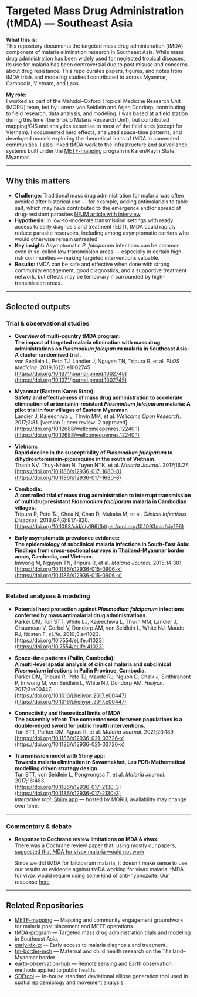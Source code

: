 # Targeted Mass Drug Administration (tMDA) — Southeast Asia

**What this is:**  
This repository documents the targeted mass drug administration (tMDA) component of malaria elimination research in Southeast Asia. While mass drug administration has been widely used for neglected tropical diseases, its use for malaria has been controversial due to past misuse and concerns about drug resistance. This repo curates papers, figures, and notes from tMDA trials and modeling studies I contributed to across Myanmar, Cambodia, Vietnam, and Laos.

**My role:**  
I worked as part of the Mahidol–Oxford Tropical Medicine Research Unit (MORU) team, led by Lorenz von Seidlein and Arjen Dondorp, contributing to field research, data analysis, and modeling. I was based at a field station during this time (the Shoklo Malaria Research Unit), but contributed mapping/GIS and analytics expertise to most of the field sites (except for Vietnam). I documented herd effects, analyzed space-time patterns, and developed models exploring the theoretical limits of tMDA in connected communities. I also linked tMDA work to the infrastructure and surveillance systems built under the [METF-mapping](https://github.com/DMParker1/METF-mapping) program in Karen/Kayin State, Myanmar.

---

## Why this matters
- **Challenge:** Traditional mass drug administration for malaria was often avoided after historical use — for example, adding antimalarials to table salt, which may have contributed to the emergence and/or spread of drug-resistant parasites [NEJM article with interview](https://www.nejm.org/doi/full/10.1056/NEJMp1403340)
- **Hypothesis:** In low-to-moderate transmission settings with ready access to early diagnosis and treatment (EDT), tMDA could rapidly reduce parasite reservoirs, including among asymptomatic carriers who would otherwise remain untreated.
- **Key insight:** Asymptomatic *P. falciparum* infections can be common even in so-called low transmission areas — especially in certain high-risk communities — making targeted interventions valuable.
- **Results:** tMDA can be safe and effective when done with strong community engagement, good diagnostics, and a supportive treatment network, but effects may be temporary if surrounded by high-transmission areas.

---

## Selected outputs

### Trial & observational studies
- **Overview of multi-country tMDA program:**  
  **The impact of targeted malaria elimination with mass drug administrations on *Plasmodium falciparum* malaria in Southeast Asia: A cluster randomised trial.**  
  von Seidlein L, Peto TJ, Landier J, Nguyen TN, Tripura R, et al. *PLOS Medicine*. 2019;16(2):e1002745.  
  [https://doi.org/10.1371/journal.pmed.1002745](https://doi.org/10.1371/journal.pmed.1002745)

- **Myanmar (Eastern Karen State):**  
  **Safety and effectiveness of mass drug administration to accelerate elimination of artemisinin-resistant *Plasmodium falciparum* malaria: A pilot trial in four villages of Eastern Myanmar.**  
  Landier J, Kajeechiwa L, Thwin MM, et al. *Wellcome Open Research*. 2017;2:81. [version 1; peer review: 2 approved]  
  [https://doi.org/10.12688/wellcomeopenres.12240.1](https://doi.org/10.12688/wellcomeopenres.12240.1)

- **Vietnam:**  
  **Rapid decline in the susceptibility of *Plasmodium falciparum* to dihydroartemisinin–piperaquine in the south of Vietnam.**  
  Thanh NV, Thuy-Nhien N, Tuyen NTK, et al. *Malaria Journal*. 2017;16:27.  
  [https://doi.org/10.1186/s12936-017-1680-8](https://doi.org/10.1186/s12936-017-1680-8)

- **Cambodia:**  
  **A controlled trial of mass drug administration to interrupt transmission of multidrug-resistant *Plasmodium falciparum* malaria in Cambodian villages.**  
  Tripura R, Peto TJ, Chea N, Chan D, Mukaka M, et al. *Clinical Infectious Diseases*. 2018;67(6):817–826.  
  [https://doi.org/10.1093/cid/ciy196](https://doi.org/10.1093/cid/ciy196)

- **Early asymptomatic prevalence evidence:**  
  **The epidemiology of subclinical malaria infections in South-East Asia: Findings from cross-sectional surveys in Thailand–Myanmar border areas, Cambodia, and Vietnam.**  
  Imwong M, Nguyen TN, Tripura R, et al. *Malaria Journal*. 2015;14:381.  
  [https://doi.org/10.1186/s12936-015-0906-x](https://doi.org/10.1186/s12936-015-0906-x)

---

### Related analyses & modeling
- **Potential herd protection against *Plasmodium falciparum* infections conferred by mass antimalarial drug administrations.**  
  Parker DM, Tun STT, White LJ, Kajeechiwa L, Thwin MM, Landier J, Chaumeau V, Corbel V, Dondorp AM, von Seidlein L, White NJ, Maude RJ, Nosten F. *eLife*. 2019;8:e41023.  
  [https://doi.org/10.7554/eLife.41023](https://doi.org/10.7554/eLife.41023)

- **Space-time patterns (Pailin, Cambodia):**  
  **A multi-level spatial analysis of clinical malaria and subclinical *Plasmodium* infections in Pailin Province, Cambodia.**  
  Parker DM, Tripura R, Peto TJ, Maude RJ, Nguon C, Chalk J, Sirithiranont P, Imwong M, von Seidlein L, White NJ, Dondorp AM. *Heliyon*. 2017;3:e00447.  
  [https://doi.org/10.1016/j.heliyon.2017.e00447](https://doi.org/10.1016/j.heliyon.2017.e00447)

- **Connectivity and theoretical limits of MDA:**  
  **The assembly effect: The connectedness between populations is a double‐edged sword for public health interventions.**  
  Tun STT, Parker DM, Aguas R, et al. *Malaria Journal*. 2021;20:189.  
  [https://doi.org/10.1186/s12936-021-03726-x](https://doi.org/10.1186/s12936-021-03726-x)

- **Transmission model with Shiny app:**  
  **Towards malaria elimination in Savannakhet, Lao PDR: Mathematical modelling driven strategy design.**  
  Tun STT, von Seidlein L, Pongvongsa T, et al. *Malaria Journal*. 2017;16:483.  
  [https://doi.org/10.1186/s12936-017-2130-3](https://doi.org/10.1186/s12936-017-2130-3)  
  *Interactive tool:* [Shiny app](https://moru.shinyapps.io/savannakhet/) — hosted by MORU; availability may change over time.

---

### Commentary & debate
- **Response to Cochrane review limitations on MDA & vivax:**  
  There was a Cochrane review paper that, using mostly our papers, [suggested that MDA for vivax malaria would not work](https://www.cochranelibrary.com/cdsr/doi/10.1002/14651858.CD008846.pub3/full)  

  Since we did tMDA for falciparum malaria, it doesn't make sense to use our results as evidence against tMDA working for vivax malaria. tMDA for vivax would require using some kind of anti-hypnozoite. Our response [here](https://www.cochranelibrary.com/cdsr/doi/10.1002/14651858.CD008846.pub3/detailed-comment/en?messageId=326098774)

---

## Related Repositories

- [METF-mapping](https://github.com/DMParker1/METF-mapping) — Mapping and community engagement groundwork for malaria post placement and METF operations.  
- [tMDA-program](https://github.com/DMParker1/tmda-program) — Targeted mass drug administration trials and modeling in Southeast Asia.  
- [early-dx-tx](https://github.com/DMParker1/early-dx-tx) — Early access to malaria diagnosis and treatment.  
- [tm-border-mch](https://github.com/DMParker1/tm-border-mch) — Maternal and child health research on the Thailand–Myanmar border.  
- [earth-observation-hub](https://github.com/DMParker1/earth-observation-hub) — Remote sensing and Earth observation methods applied to public health.
- [SDEtool](https://github.com/parker-group/SDEtool) — In-house standard deviational ellipse generation tool used in spatial epidemiology and movement analysis.
---

